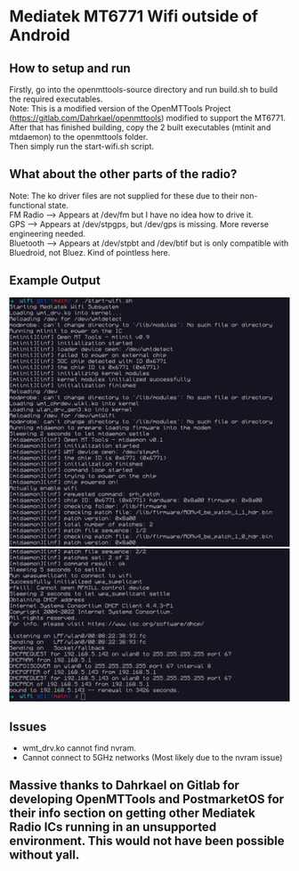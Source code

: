 # Mediatek MT6771 Wifi outside of Android

## How to setup and run
Firstly, go into the openmttools-source directory and run build.sh to build the required executables. <br>
Note: This is a modified version of the OpenMTTools Project (https://gitlab.com/Dahrkael/openmttools) modified to support the MT6771. <br>
After that has finished building, copy the 2 built executables (mtinit and mtdaemon) to the openmttools folder. <br>
Then simply run the start-wifi.sh script. <br>

## What about the other parts of the radio?
Note: The ko driver files are not supplied for these due to their non-functional state. <br>
FM Radio --> Appears at /dev/fm but I have no idea how to drive it. <br>
GPS --> Appears at /dev/stpgps, but /dev/gps is missing. More reverse engineering needed. <br>
Bluetooth --> Appears at /dev/stpbt and /dev/btif but is only compatible with Bluedroid, not Bluez. Kind of pointless here. <br>

## Example Output
![alt text](https://github.com/goldenkrew3000/OppoA91/blob/main/Software%20Development/wifi/Example%20Output/image1.png?raw=true)
![alt text](https://github.com/goldenkrew3000/OppoA91/blob/main/Software%20Development/wifi/Example%20Output/image2.png?raw=true)

## Issues
- wmt_drv.ko cannot find nvram. <br>
- Cannot connect to 5GHz networks (Most likely due to the nvram issue) <br>

## Massive thanks to Dahrkael on Gitlab for developing OpenMTTools and PostmarketOS for their info section on getting other Mediatek Radio ICs running in an unsupported environment. This would not have been possible without yall.
